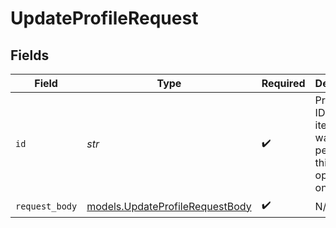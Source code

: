 # UpdateProfileRequest


## Fields

| Field                                                                    | Type                                                                     | Required                                                                 | Description                                                              |
| ------------------------------------------------------------------------ | ------------------------------------------------------------------------ | ------------------------------------------------------------------------ | ------------------------------------------------------------------------ |
| `id`                                                                     | *str*                                                                    | :heavy_check_mark:                                                       | Provide the ID of the item you want to perform this operation on.        |
| `request_body`                                                           | [models.UpdateProfileRequestBody](../models/updateprofilerequestbody.md) | :heavy_check_mark:                                                       | N/A                                                                      |
